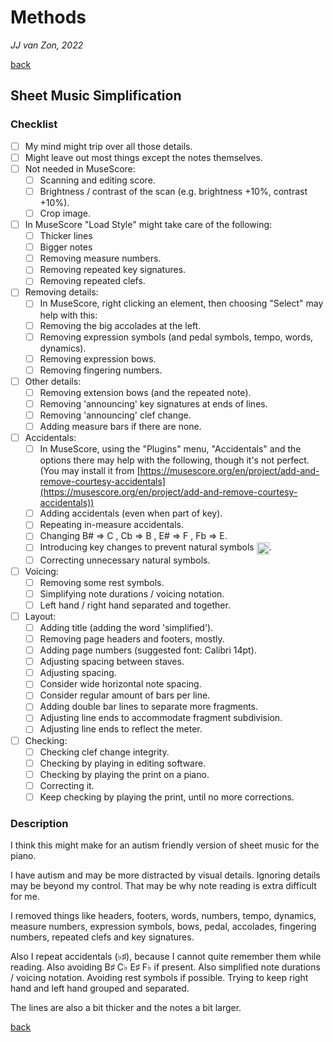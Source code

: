 Methods
=======

*JJ van Zon, 2022*

[back](./README.md)

Sheet Music Simplification
--------------------------

### Checklist

- [ ] My mind might trip over all those details.  
- [ ] Might leave out most things except the notes themselves.
- [ ] Not needed in MuseScore:
    - [ ] Scanning and editing score.  
    - [ ] Brightness / contrast of the scan (e.g. brightness +10%, contrast +10%).
    - [ ] Crop image.
- [ ] In MuseScore "Load Style" might take care of the following:
    - [ ] Thicker lines
    - [ ] Bigger notes
    - [ ] Removing measure numbers.
    - [ ] Removing repeated key signatures.
    - [ ] Removing repeated clefs.
- [ ] Removing details:
    - [ ] In MuseScore, right clicking an element, then choosing  "Select" may help with this:
    - [ ] Removing the big accolades at the left.
    - [ ] Removing expression symbols (and pedal symbols, tempo, words, dynamics).
    - [ ] Removing expression bows.
    - [ ] Removing fingering numbers.
- [ ] Other details:
    - [ ] Removing extension bows (and the repeated note).
    - [ ] Removing 'announcing' key signatures at ends of lines.
    - [ ] Removing 'announcing' clef change.
    - [ ] Adding measure bars if there are none.
- [ ] Accidentals:
    - [ ] In MuseScore, using the "Plugins" menu, "Accidentals" and the options there may help with the following, though it's not perfect. (You may install it from [https://musescore.org/en/project/add-and-remove-courtesy-accidentals](https://musescore.org/en/project/add-and-remove-courtesy-accidentals))
    - [ ] Adding accidentals (even when part of key).
    - [ ] Repeating in-measure accidentals.
    - [ ] Changing B# => C , Cb => B , E# => F , Fb => E.
    - [ ] Introducing key changes to prevent natural symbols <img src="https://jjvanzon.github.io/Piano-Playing-Docs/resources/natural-symbol.png" height="20" style="vertical-align:middle" />.
    - [ ] Correcting unnecessary natural symbols.
- [ ] Voicing:
    - [ ] Removing some rest symbols.
    - [ ] Simplifying note durations / voicing notation.
    - [ ] Left hand / right hand separated and together.
- [ ] Layout:
    - [ ] Adding title (adding the word 'simplified').
    - [ ] Removing page headers and footers, mostly.
    - [ ] Adding page numbers (suggested font: Calibri 14pt).
    - [ ] Adjusting spacing between staves.
    - [ ] Adjusting spacing.
    - [ ] Consider wide horizontal note spacing.
    - [ ] Consider regular amount of bars per line.
    - [ ] Adding double bar lines to separate more fragments.
    - [ ] Adjusting line ends to accommodate fragment subdivision.
    - [ ] Adjusting line ends to reflect the meter.
- [ ] Checking:
    - [ ] Checking clef change integrity.
    - [ ] Checking by playing in editing software.
    - [ ] Checking by playing the print on a piano.
    - [ ] Correcting it.
    - [ ] Keep checking by playing the print, until no more corrections.

### Description

I think this might make for an autism friendly version of sheet music for the piano.

I have autism and may be more distracted by visual details. Ignoring details may be beyond my control. That may be why note reading is extra difficult for me.

I removed things like headers, footers, words, numbers, tempo, dynamics, measure numbers, expression symbols, bows, pedal, accolades, fingering numbers, repeated clefs and key signatures.

Also I repeat accidentals (♭♯), because I cannot quite remember them while reading. Also avoiding B♯ C♭ E♯ F♭ if present. Also simplified note durations / voicing notation. Avoiding rest symbols if possible. Trying to keep right hand and left hand grouped and separated.

The lines are also a bit thicker and the notes a bit larger.

[back](./README.md)
